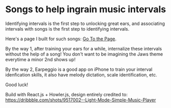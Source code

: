 # Songs to help ingrain music intervals
Identifying intervals is the first step to unlocking great ears, and associating intervals with songs is the first step to identifying intervals.

Here's a page I built for such songs: [Go To the Page](https://blastwind.github.io/music-intervals-in-songs/).

By the way 1, after training your ears for a while, internalize these intervals without the help of a song! You don't want to be imagining the Jaws theme everytime a minor 2nd shows up!

By the way 2, Earpeggio is a good app on iPhone to train your interval idenfication skills, it also have melody dictation, scale identification, etc.

Good luck!



Build with React.js + Howler.js, design entirely credited to: https://dribbble.com/shots/9517002--Light-Mode-Simple-Music-Player
